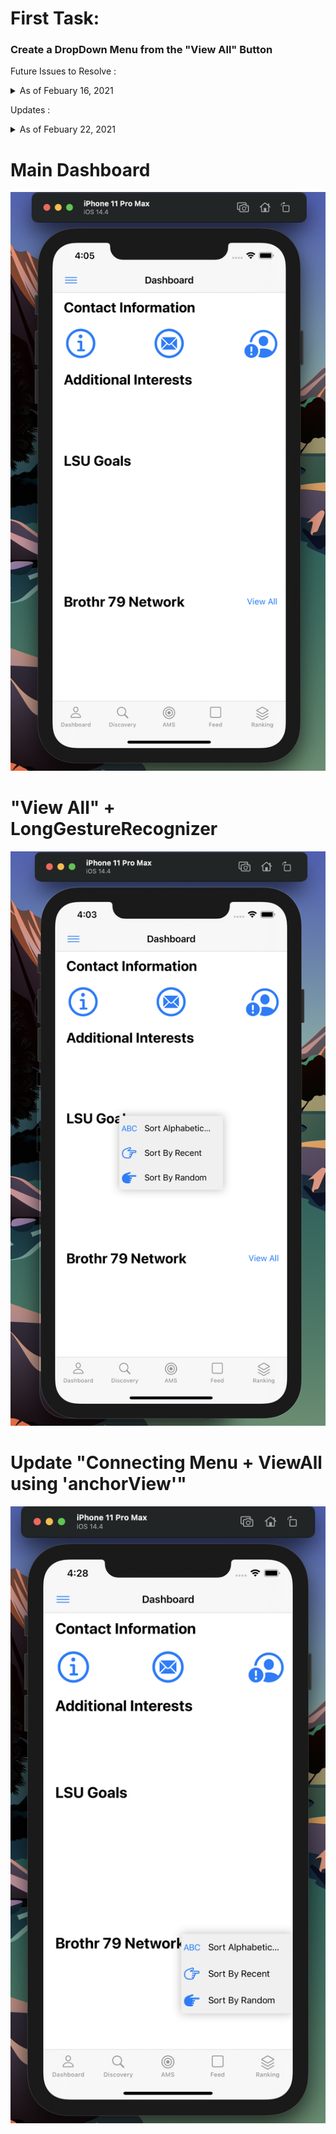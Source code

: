 # First Task:

### Create a DropDown Menu from the "View All" Button


Future Issues to Resolve : <details>
           <summary> As of Febuary 16, 2021</summary>
           <p> </p>
           <p> :small_orange_diamond: Find a way to anchor the DropDown Menu with "View All" button</p>
           <p> :small_orange_diamond: Clean up code and comments</p>
           <p> :small_orange_diamond: Look into VStack</p>
           <p> :small_orange_diamond: See why text from the menu is cut, might be an issue in my XIB</p>
         </details>

Updates : <details>
           <summary> As of Febuary 22, 2021</summary>
           <p> </p>
           <p> :small_orange_diamond: Connected my menu and button using an "anchorView"; menu still covers the "View All" button instead of being underneath</p>
         </details>


# Main Dashboard
![header image](/MyDropDownMenuPhotos/1.png)

# "View All" + LongGestureRecognizer
![header image](/MyDropDownMenuPhotos/2.png)

# Update "Connecting Menu + ViewAll using 'anchorView'"
![header image](/MyDropDownMenuPhotos/3.png)

